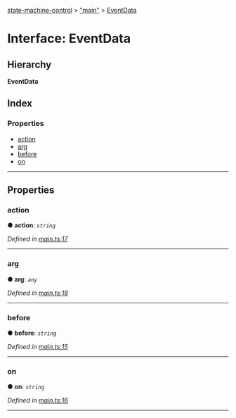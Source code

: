 [state-machine-control](../README.md) > ["main"](../modules/_main_.md) > [EventData](../interfaces/_main_.eventdata.md)

# Interface: EventData

## Hierarchy

**EventData**

## Index

### Properties

* [action](_main_.eventdata.md#action)
* [arg](_main_.eventdata.md#arg)
* [before](_main_.eventdata.md#before)
* [on](_main_.eventdata.md#on)

---

## Properties

<a id="action"></a>

###  action

**● action**: *`string`*

*Defined in [main.ts:17](https://github.com/TianyiLi/state-machine/blob/f7af4f8/src/main.ts#L17)*

___
<a id="arg"></a>

###  arg

**● arg**: *`any`*

*Defined in [main.ts:18](https://github.com/TianyiLi/state-machine/blob/f7af4f8/src/main.ts#L18)*

___
<a id="before"></a>

###  before

**● before**: *`string`*

*Defined in [main.ts:15](https://github.com/TianyiLi/state-machine/blob/f7af4f8/src/main.ts#L15)*

___
<a id="on"></a>

###  on

**● on**: *`string`*

*Defined in [main.ts:16](https://github.com/TianyiLi/state-machine/blob/f7af4f8/src/main.ts#L16)*

___

